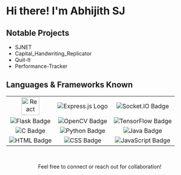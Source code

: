 # Hi there! I'm Abhijith SJ 

## Notable Projects 
- SJNET
- Capital_Handwriting_Replicator
- Quit-It
- Performance-Tracker
  
## Languages & Frameworks Known
<div align="center">
  <table>
    <tr>
      <td align="center">
        <img src="https://upload.wikimedia.org/wikipedia/commons/thumb/a/a7/React-icon.svg/1280px-React-icon.svg.png" alt="React Logo" width="48" height="48">
      </td>
      <td align="center">
        <img src="https://img.shields.io/badge/Express.js-000000?style=for-the-badge&logo=express&logoColor=white" alt="Express.js Logo">
      </td>
        <td align="center">
        <img src="https://img.shields.io/badge/Socket.IO-010101?style=for-the-badge&logo=socket.io&logoColor=white" alt="Socket.IO Badge">
      </td>
      </td>
    </tr>
    <tr>
      <td align="center">
        <img src="https://img.shields.io/badge/Flask-000000?style=for-the-badge&logo=flask&logoColor=white" alt="Flask Badge">
      </td>
      <td align="center">
        <img src="https://img.shields.io/badge/OpenCV-5C3EE8?style=for-the-badge&logo=opencv&logoColor=white" alt="OpenCV Badge">
      </td>
      <td align="center">
        <img src="https://img.shields.io/badge/TensorFlow-FF6F00?style=for-the-badge&logo=tensorflow&logoColor=white" alt="TensorFlow Badge">
      </td>
    </tr>
    <tr>
      <td align="center">
        <img src="https://img.shields.io/badge/C-A8B9CC?style=for-the-badge&logo=c&logoColor=white" alt="C Badge">
      </td>
      <td align="center">
        <img src="https://img.shields.io/badge/Python-3776AB?style=for-the-badge&logo=python&logoColor=white" alt="Python Badge">
      </td>
      <td align="center">
        <img src="https://img.shields.io/badge/Java-007396?style=for-the-badge&logo=java&logoColor=white" alt="Java Badge">
      </td>
    </tr>
    <tr>
      <td align="center">
        <img src="https://img.shields.io/badge/HTML-E34F26?style=for-the-badge&logo=html5&logoColor=white" alt="HTML Badge">
      </td>
      <td align="center">
        <img src="https://img.shields.io/badge/CSS-1572B6?style=for-the-badge&logo=css3&logoColor=white" alt="CSS Badge">
      </td>
      <td align="center">
        <img src="https://img.shields.io/badge/JavaScript-F7DF1E?style=for-the-badge&logo=javascript&logoColor=black" alt="JavaScript Badge">
      </td>
    </tr>
  </table>
  <br/>
  <p align="center">
    Feel free to connect or reach out for collaboration! 
  </p>
</div>
<!---
AGENTSJ/AGENTSJ is a ✨ special ✨ repository because its `README.md` (this file) appears on your GitHub profile.
You can click the Preview link to take a look at your changes.
--->

